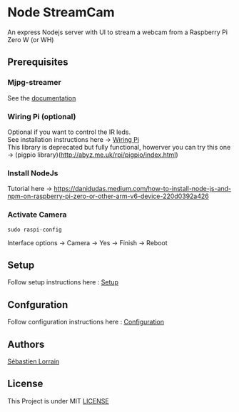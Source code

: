 # Node StreamCam

An express Nodejs server with UI to stream a webcam from a Raspberry Pi Zero W (or WH)

## Prerequisites

### Mjpg-streamer
See the [documentation](docs/Mjpg-streamer.md)

### Wiring Pi (optional)
Optional if you want to control the IR leds.  
See installation instructions here -> [Wiring Pi](http://wiringpi.com/download-and-install/)  
This library is deprecated but fully functional, howerver you can try this one -> (pigpio library)(http://abyz.me.uk/rpi/pigpio/index.html)

### Install NodeJs

Tutorial here -> https://danidudas.medium.com/how-to-install-node-js-and-npm-on-raspberry-pi-zero-or-other-arm-v6-device-220d0392a426

### Activate Camera
```
sudo raspi-config
```
Interface options -> Camera -> Yes -> Finish -> Reboot

## Setup

Follow setup instructions here : [Setup](docs/Setup.md)

## Confguration

Follow configuration instructions here : [Configuration](docs/Configuration.md)

## Authors
[Sébastien Lorrain](https://github.com/sldevand)

## License
This Project is under MIT [LICENSE](LICENSE.md)
